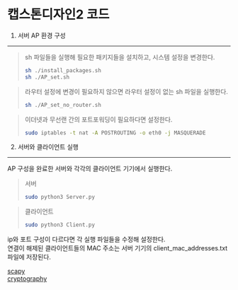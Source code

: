 캡스톤디자인2 코드
=================


1. 서버 AP 환경 구성
---------------

> sh 파일들을 실행해 필요한 패키지들을 설치하고, 시스템 설정을 변경한다.
>
> ```bash
> sh ./install_packages.sh
> sh ./AP_set.sh
> ```


> 라우터 설정에 변경이 필요하지 않으면 라우터 설정이 없는 sh 파일을 실행한다.
>
> ```bash
> sh ./AP_set_no_router.sh
> ```


> 이더넷과 무선랜 간의 포트포워딩이 필요하다면 설정한다.
>
> ```bash
> sudo iptables -t nat -A POSTROUTING -o eth0 -j MASQUERADE
> ```





2. 서버와 클라이언트 실행
---------------

AP 구성을 완료한 서버와 각각의 클라이언트 기기에서 실행한다.


> 서버
> 
> ```bash
> sudo python3 Server.py
> ```


> 클라이언트
> 
> ```bash
> sudo python3 Client.py
> ```


ip와 포트 구성이 다르다면 각 실행 파일들을 수정해 설정한다.  
연결이 해제된 클라이언트들의 MAC 주소는 서버 기기의 client_mac_addresses.txt 파일에 저장된다.




[scapy](https://github.com/secdev/scapy)  
[cryptography](https://cryptography.io/en/latest/)
